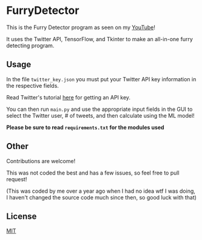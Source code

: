 # FurryDetector

This is the Furry Detector program as seen on my [YouTube](https://youtube.com/c/FurryMemes)!

It uses the Twitter API, TensorFlow, and Tkinter to make an all-in-one furry detecting program.

## Usage

In the file `twitter_key.json` you must put your Twitter API key information in the respective fields.

Read Twitter's tutorial [here](https://developer.twitter.com/en/docs/twitter-api/getting-started/about-twitter-api) for getting an API key.

You can then run `main.py` and use the appropriate input fields in the GUI to select the Twitter user,
\# of tweets, and then calculate using the ML model!

**Please be sure to read `requirements.txt` for the modules used**

## Other

Contributions are welcome!

This was not coded the best and has a few issues, so feel free to pull request!

(This was coded by me over a year ago when I had no idea wtf I was doing,
I haven't changed the source code much since then, so good luck with that)

## License

[MIT](https://choosealicense.com/licenses/mit/)
